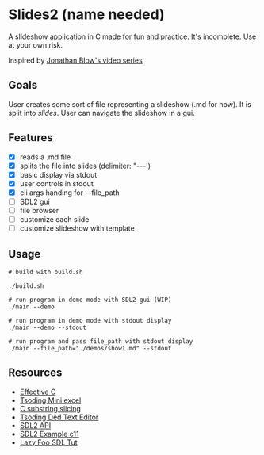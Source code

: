 # Slides2 (name needed)

A slideshow application in C made for fun and practice. It's incomplete. Use at your own risk.

Inspired by [Jonathan Blow's video series](https://www.youtube.com/playlist?list=PLmV5I2fxaiCL9mYvYjUj0qTnYlK4qDhkn)

## Goals

User creates some sort of file representing a slideshow (.md for now). It is split into *slides*. User can navigate the slideshow in a gui.

## Features

- [x] reads a .md file
- [x] splits the file into slides (delimiter: "---')
- [x] basic display via stdout
- [x] user controls in stdout
- [x] cli args handing for --file_path
- [ ] SDL2 gui
- [ ] file browser
- [ ] customize each slide
- [ ] customize slideshow with template

## Usage

``` shell
# build with build.sh

./build.sh

# run program in demo mode with SDL2 gui (WIP)
./main --demo

# run program in demo mode with stdout display
./main --demo --stdout

# run program and pass file_path with stdout display
./main --file_path="./demos/show1.md" --stdout
```

## Resources

- [Effective C](https://nostarch.com/Effective_C)
- [Tsoding Mini excel](https://www.youtube.com/playlist?list=PLpM-Dvs8t0VYfQc5dq21Vc81G1rGHwkmT)
- [C substring slicing](https://stackoverflow.com/questions/26620388/c-substrings-c-string-slicing)
- [Tsoding Ded Text Editor](https://github.com/tsoding/ded)
- [SDL2 API](https://wiki.libsdl.org/SDL2/APIByCategory)
- [SDL2 Example c11](https://github.com/xyproto/sdl2-examples/blob/main/c11/main.c)
- [Lazy Foo SDL Tut](https://lazyfoo.net/tutorials/SDL/index.php)
